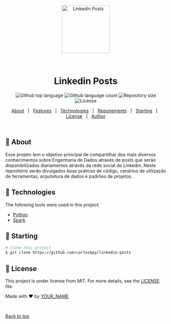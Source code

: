 <div align="center" id="top"> 
  <img src="https://upload.wikimedia.org/wikipedia/commons/thumb/0/01/LinkedIn_Logo.svg/2560px-LinkedIn_Logo.svg.png" idth="100" height="150" alt="Linkedin Posts" />

  &#xa0;

  <!-- <a href="https://linkedinposts.netlify.app">Demo</a> -->
</div>

<h1 align="center">Linkedin Posts</h1>

<p align="center">
  <img alt="Github top language" src="https://img.shields.io/github/languages/top/carlosbpy/linkedin-posts?color=56BEB8">

  <img alt="Github language count" src="https://img.shields.io/github/languages/count/carlosbpy/linkedin-posts?color=56BEB8">

  <img alt="Repository size" src="https://img.shields.io/github/repo-size/carlosbpy/linkedin-posts?color=56BEB8">

  <img alt="License" src="https://img.shields.io/github/license/carlosbpy/linkedin-posts?color=56BEB8">

  <!-- <img alt="Github issues" src="https://img.shields.io/github/issues/carlosbpy/linkedin-posts?color=56BEB8" /> -->

  <!-- <img alt="Github forks" src="https://img.shields.io/github/forks/carlosbpy/linkedin-posts?color=56BEB8" /> -->

  <!-- <img alt="Github stars" src="https://img.shields.io/github/stars/carlosbpy/linkedin-posts?color=56BEB8" /> -->
</p>

<!-- Status -->

<!-- <h4 align="center"> 
	🚧  Linkedin Posts 🚀 Under construction...  🚧
</h4> 

<hr> -->

<p align="center">
  <a href="#dart-about">About</a> &#xa0; | &#xa0; 
  <a href="#sparkles-features">Features</a> &#xa0; | &#xa0;
  <a href="#rocket-technologies">Technologies</a> &#xa0; | &#xa0;
  <a href="#white_check_mark-requirements">Requirements</a> &#xa0; | &#xa0;
  <a href="#checkered_flag-starting">Starting</a> &#xa0; | &#xa0;
  <a href="#memo-license">License</a> &#xa0; | &#xa0;
  <a href="https://github.com/carlosbpy" target="_blank">Author</a>
</p>

<br>

## :dart: About ##

Esse projeto tem o objetivo principal de compartilhar dos mais diversos conhecimentos sobre Engenharia de Dados através de posts que serão disponibilizados diariamentes através da rede social do Linkedin. Neste repositório serão divulgados boas práticas de código, cenários de utilização de ferramentas, arquitetura de dados e padrões de projetos.

## :rocket: Technologies ##

The following tools were used in this project:

- [Python](https://www.python.org/)
- [Spark](https://spark.apache.org/)

## :checkered_flag: Starting ##

```bash
# Clone this project
$ git clone https://github.com/carlosbpy/linkedin-posts
```

## :memo: License ##

This project is under license from MIT. For more details, see the [LICENSE](LICENSE.md) file.


Made with :heart: by <a href="https://github.com/carlosbpy" target="_blank">YOUR_NAME</a>

&#xa0;

<a href="#top">Back to top</a>
